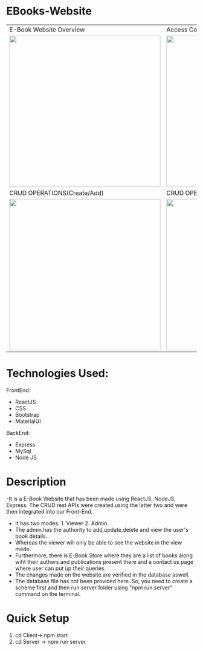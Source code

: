 # EBooks-Website
<table>
  <tr>
     <td>E-Book Website Overview</td>
     <td>Access Control</td>
     <td>Admin Credentials</td>
     <td>E-Book Store </td> 
     <td>Contact US page </td>  
  </tr>
  <tr>
    <td valign="top"><img src = "https://user-images.githubusercontent.com/104123014/183332925-cbce4793-c07b-47a8-9767-646160883828.gif" width=400 /></td>
    <td valign="top"><img src = "https://user-images.githubusercontent.com/104123014/183331656-72b19ccd-0e6f-4caf-8168-00062708444b.gif" width=400 /></td>
    <td valign="top"><img src = "https://user-images.githubusercontent.com/104123014/183331663-240f18a6-854d-499a-9bfb-2c461c99b7ec.gif" width=400 /></td>
    <td valign="top"><img src = "https://user-images.githubusercontent.com/104123014/183331821-b2f3f9f4-19ab-4c35-b50a-56b5d168d0bc.gif" width=400 /></td>  
    <td valign="top"><img src = "https://user-images.githubusercontent.com/104123014/183331817-afb11780-1034-4e3e-9e0c-236ef393767c.gif" width=400 /></td>
    
    
  </tr>
  <tr>
     <td>CRUD OPERATIONS(Create/Add)</td>
     <td>CRUD OPERATIONS(Update)</td>
    <td> CRUD OPERATIONS(Delete)</td>
    <td> CRUD OPERATIONS(Read)</td>
    <td>Switch Accounts page </td>  
  </tr>
  <tr>
    <td valign="top"><img src = "https://user-images.githubusercontent.com/104123014/183331758-455c4862-37af-4a4d-b43e-d18c6126ab9e.gif" width=400 /></td>
    <td valign="top"><img src = "https://user-images.githubusercontent.com/104123014/183331782-aec67687-fd19-44e9-aa42-77ceae9f1f5b.gif" width=400 /></td>
    <td valign="top"><img src = "https://user-images.githubusercontent.com/104123014/183331788-919aee7a-acc2-4908-ac3f-00c4d0de97af.gif" width=400 /></td>
    <td valign="top"><img src = "https://user-images.githubusercontent.com/104123014/183331797-c5026403-1ad9-4c61-9ab8-b210ca57f134.gif" width=400 /></td>
    <td valign="top"><img src = "https://user-images.githubusercontent.com/104123014/183331834-dd60a724-441a-425d-b251-0ebf530584d6.gif" width=400 /></td>
  </tr>
 </table>
 
 # Technologies Used:
 FrontEnd:
 - ReactJS
 - CSS
 - Bootstrap
 - MaterialUI
 
BackEnd:
- Express
- MySql
- Node JS


# Description
-It is a E-Book Website that has been made using ReactJS, NodeJS, Express. The CRUD rest APIs were created using the latter two and were then integrated into our Front-End.
- It has two modes: 1. Viewer 2. Admin. 
- The admin has the authority to add,update,delete and view the user's book details. 
- Whereas the viewer will only be able to see the website in the view mode. 
- Furthermore, there is E-Book Store where they are a list of books along wiht their authors and publications present there and a contact us page where user can put up their queries. 
- The changes made on the website are verified in the database aswell. 
- The database file has not been provided here. So, you need to create a scheme first and then run server folder using "npm run server" command on the terminal.

# Quick Setup
1. cd Client-> npm start
2. cd Server -> npm run server

